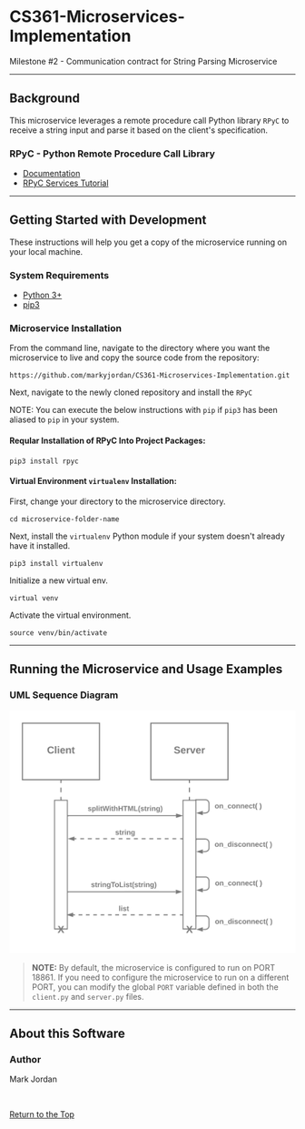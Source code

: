 # CS361-Microservices-Implementation
Milestone #2 - Communication contract for String Parsing Microservice

---
## Background
This microservice leverages a remote procedure call Python library `RPyC` to
receive a string input and parse it based on the client's specification.

### RPyC - Python Remote Procedure Call Library
- [Documentation](https://rpyc.readthedocs.io/en/latest/docs.html)
- [RPyC Services Tutorial](https://rpyc.readthedocs.io/en/latest/tutorial/tut3.html)

---
## Getting Started with Development
These instructions will help you get a copy of the microservice running on your local machine.

### System Requirements
- [Python 3+](https://www.python.org/downloads/)
- [pip3](https://pypi.org/project/pip/)

### Microservice Installation

From the command line, navigate to the directory where you want the microservice
to live and copy the source code from the repository:

```
https://github.com/markyjordan/CS361-Microservices-Implementation.git
```

Next, navigate to the newly cloned repository and install the `RPyC`

NOTE: You can execute the below instructions with `pip` if `pip3` has been
aliased to `pip` in your system.

#### Reqular Installation of RPyC Into Project Packages:
```
pip3 install rpyc
```

#### Virtual Environment `virtualenv` Installation:

First, change your directory to the microservice directory.
```
cd microservice-folder-name
```
Next, install the `virtualenv` Python module if your system doesn't already
have it installed.
```
pip3 install virtualenv
```
Initialize a new virtual env.
```
virtual venv
```
Activate the virtual environment.
```
source venv/bin/activate
```

---
## Running the Microservice and Usage Examples

### UML Sequence Diagram
![UML Sequence Diagram](UML-Sequence-Diagram.png)

> **NOTE:** By default, the microservice is configured to run on PORT 18861. If
> you need to configure the microservice to run on a different PORT, you can
> modify the global `PORT` variable defined in both the `client.py` and
> `server.py` files.

---
## About this Software

### Author
Mark Jordan

<br>

[Return to the Top](#CS361-Microservices-Implementation)